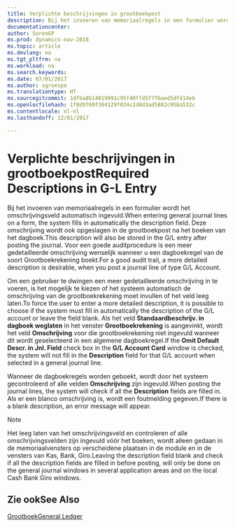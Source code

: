 ```yaml
---
title: Verplichte beschrijvingen in grootboekpost
description: Bij het invoeren van memoriaalregels in een formulier wordt het omschrijvingsveld automatisch ingevuld.
documentationcenter: 
author: SorenGP
ms.prod: dynamics-nav-2018
ms.topic: article
ms.devlang: na
ms.tgt_pltfrm: na
ms.workload: na
ms.search.keywords: 
ms.date: 07/01/2017
ms.author: sgroespe
ms.translationtype: HT
ms.sourcegitcommit: 1dfba8b14019991c95f40ffd5f7fbaed5df414eb
ms.openlocfilehash: 1f8d9769f384129f034c2d8d3ad5882c95ba532c
ms.contentlocale: nl-nl
ms.lasthandoff: 12/01/2017

---
```

# <a name="required-descriptions-in-g-l-entry"></a><span data-ttu-id="e4237-103">Verplichte beschrijvingen in grootboekpost</span><span class="sxs-lookup"><span data-stu-id="e4237-103">Required Descriptions in G-L Entry</span></span>
<span data-ttu-id="e4237-104">Bij het invoeren van memoriaalregels in een formulier wordt het omschrijvingsveld automatisch ingevuld.</span><span class="sxs-lookup"><span data-stu-id="e4237-104">When entering general journal lines on a form, the system fills in automatically the description field.</span></span> <span data-ttu-id="e4237-105">Deze omschrijving wordt ook opgeslagen in de grootboekpost na het boeken van het dagboek.</span><span class="sxs-lookup"><span data-stu-id="e4237-105">This description will also be stored in the G/L entry after posting the journal.</span></span> <span data-ttu-id="e4237-106">Voor een goede auditprocedure is een meer gedetailleerde omschrijving wenselijk wanneer u een dagboekregel van de soort Grootboekrekening boekt.</span><span class="sxs-lookup"><span data-stu-id="e4237-106">For a good audit trail, a more detailed description is desirable, when you post a journal line of type G/L Account.</span></span>  

<span data-ttu-id="e4237-107">Om een gebruiker te dwingen een meer gedetailleerde omschrijving in te voeren, is het mogelijk te kiezen of het systeem automatisch de omschrijving van de grootboekrekening moet invullen of het veld leeg laten.</span><span class="sxs-lookup"><span data-stu-id="e4237-107">To force the user to enter a more detailed description, it is possible to choose if the system must fill in automatically the description of the G/L account or leave the field blank.</span></span> <span data-ttu-id="e4237-108">Als het veld **Standaardbeschrijv. in dagboek weglaten** in het venster **Grootboekrekening** is aangevinkt, wordt het veld **Omschrijving** voor die grootboekrekening niet ingevuld wanneer dit wordt geselecteerd in een algemene dagboekregel.</span><span class="sxs-lookup"><span data-stu-id="e4237-108">If the **Omit Default Descr. in Jnl. Field** check box in the **G/L Account Card** window is checked, the system will not fill in the **Description** field for that G/L account when selected in a general journal line.</span></span>  

<span data-ttu-id="e4237-109">Wanneer de dagboekregels worden geboekt, wordt door het systeem gecontroleerd of alle velden **Omschrijving** zijn ingevuld.</span><span class="sxs-lookup"><span data-stu-id="e4237-109">When posting the journal lines, the system will check if all the **Description** fields are filled in.</span></span> <span data-ttu-id="e4237-110">Als er een blanco omschrijving is, wordt een foutmelding gegeven.</span><span class="sxs-lookup"><span data-stu-id="e4237-110">If there is a blank description, an error message will appear.</span></span>  

> [!NOTE]  
>  <span data-ttu-id="e4237-111">Het leeg laten van het omschrijvingsveld en controleren of alle omschrijvingsvelden zijn ingevuld vóór het boeken, wordt alleen gedaan in de memoriaalvensters op verscheidene plaatsen in de module en in de vensters van Kas, Bank, Giro.</span><span class="sxs-lookup"><span data-stu-id="e4237-111">Leaving the description field blank and check if all the description fields are filled in before posting, will only be done on the general journal windows in several application areas and on the local Cash Bank Giro windows.</span></span>  

## <a name="see-also"></a><span data-ttu-id="e4237-112">Zie ook</span><span class="sxs-lookup"><span data-stu-id="e4237-112">See Also</span></span>  
 [<span data-ttu-id="e4237-113">Grootboek</span><span class="sxs-lookup"><span data-stu-id="e4237-113">General Ledger</span></span>](general-ledger.md)

